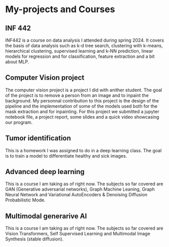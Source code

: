 # My-projects and Courses

## INF 442

INF442 is a course on data analysis I attended during spring 2024. It covers the basis of data analysis such as k-d tree search, clustering with k-means, hierarchical clustering, supervised learning and k-NN prediction, linear models for regression and for classification, feature extraction and a bit about MLP.

## Computer Vision project

The computer vision project is a project I did with anither student. The goal of the project is to remove a person from an image and to inpaint the background. My personnal contribution to this project is the design of the pipeline and the implementation of some of the models used both for the mask extraction and for inpainting. For this project we submitted a jupyter notebook file, a project report, some slides and a quick video showcasing our program.

## Tumor identification

This is a homework I was assigned to do in a deep learning class. The goal is to train a model to differentiate healthy and sick images.

## Advanced deep learning

This is a course I am taking as of right now. The subjects so far covered are GAN (Generative adversarial networks), Graph Machine Leaning, Graph Neural Network and Variational AutoEncoders & Denoising Diffusion Probabilistic Mode.

## Multimodal generarive AI

This is a course I am taking as of right now. The subjects so far covered are Vision Transformers, Self Supervised Learning and Multimodal Image Synthesis (stable diffusion).

